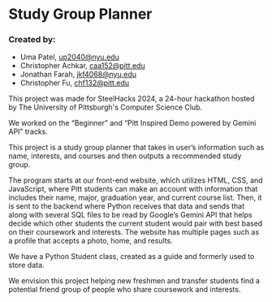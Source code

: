 # Study Group Planner

### Created by:
- Uma Patel, up2040@nyu.edu 
- Christopher Achkar, caa152@pitt.edu 
- Jonathan Farah, jkf4068@nyu.edu 
- Christopher Fu, chf132@pitt.edu

This project was made for SteelHacks 2024, a 24-hour hackathon hosted by The University of Pittsburgh's Computer Science Club.

We worked on the “Beginner” and “Pitt Inspired Demo powered by Gemini API” tracks.

This project is a study group planner that takes in user’s information such as name, interests, and courses and then outputs a recommended study group.

The program starts at our front-end website, which utilizes HTML, CSS, and JavaScript, where Pitt students can make an account with information that includes their name, major, graduation year, and current course list. Then, it is sent to the backend where Python receives that data and sends that along with several SQL files to be read by Google’s Gemini API that helps decide which other students the current student would pair with best based on their coursework and interests.  The website has multiple pages such as a profile that accepts a photo, home, and results.

We have a Python Student class, created as a guide and formerly used to store data.

We envision this project helping new freshmen and transfer students find a potential friend group of people who share coursework and interests.
